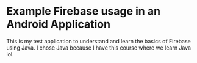 # Example Firebase usage in an Android Application
This is my test application to understand and learn the basics of Firebase using Java. I chose Java because I have this course where we learn Java lol.
